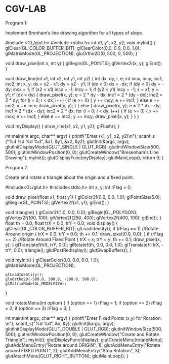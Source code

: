 # CGV-LAB

Program 1: 

Implement Brenham’s line drawing algorithm for all types of slope.

#include <GL/glut.h>
#include <stdio.h>
int x1, y1, x2, y2;
void myInit() 
{
	glClear(GL_COLOR_BUFFER_BIT);
	glClearColor(0.0, 0.0, 0.0, 1.0);
	glMatrixMode(GL_PROJECTION);
	gluOrtho2D(0, 500, 0, 500);
}

void draw_pixel(int x, int y) 
{
	glBegin(GL_POINTS);
	glVertex2i(x, y);
	glEnd();
}

void draw_line(int x1, int x2, int y1, int y2)
{
	int dx, dy, i, e; int incx, incy, inc1, inc2;
	int x, y;
	dx = x2 - x1;
	dy = y2 - y1;
	if (dx < 0) dx = -dx;
	if (dy < 0) dy = -dy;
	incx = 1;
	if (x2 < x1) incx = -1;
	incy = 1;
	if (y2 < y1) incy = -1;
	x = x1; y = y1;
	if (dx > dy) 
{
		draw_pixel(x, y);
		e = 2 * dy - dx;
		inc1 = 2 * (dy - dx);
		inc2 = 2 * dy;
		for (i = 0; i < dx; i++) 
{
		if (e >= 0) 
{
				y += incy;
				e += inc1;
				}
			else
				e += inc2;
			x += incx;
		draw_pixel(x, y);
			}
	}
	else 
{
		draw_pixel(x, y);
		e = 2 * dx - dy;
		inc1 = 2 * (dx - dy);
		inc2 = 2 * dx;
		for (i = 0; i < dy; i++) 
{
			if (e >= 0) 
{
				x += incx;
				e += inc1;
				}
			else
				e += inc2;
				y += incy;
				draw_pixel(x, y);
			}
		}
}

void myDisplay() 
{
	draw_line(x1, x2, y1, y2);
	glFlush();
}

int main(int argc, char** argv) 
{
	printf("Enter (x1, y1, x2, y2)\n");
	scanf_s ("%d %d %d %d", &x1, &y1, &x2, &y2);
	glutInit(&argc, argv);
	glutInitDisplayMode(GLUT_SINGLE | GLUT_RGB);
	glutInitWindowSize(500, 500);
	glutInitWindowPosition(0, 0);
	glutCreateWindow("Bresenham's Line Drawing");
	myInit();
	glutDisplayFunc(myDisplay);
	glutMainLoop();
	return 0;
}




Program 2

Create and rotate a triangle about the origin and a fixed point.

#include<GL/glut.h> 
#include<stdio.h> 
int x, y; int rFlag = 0;

void draw_pixel(float x1, float y1)
{
	glColor3f(0.0, 0.0, 1.0);
	glPointSize(5.0);
	glBegin(GL_POINTS);
	glVertex2f(x1, y1);
	glEnd();
}

void triangle()
{
	glColor3f(1.0, 0.0, 0.0);
	glBegin(GL_POLYGON);
	glVertex2f(100, 100);
	glVertex2f(250, 400);
	glVertex2f(400, 100);
	glEnd();
}
float th = 0.0;
float trX = 0.0, trY = 0.0;
void display()
{
	glClear(GL_COLOR_BUFFER_BIT);
	glLoadIdentity();
	if (rFlag == 1) //Rotate Around origin 
	{
		trX = 0.0; trY = 0.0; th += 0.1; draw_pixel(0.0, 0.0);
	}
	if (rFlag == 2) //Rotate Around Fixed Point 
	{
		trX = x; trY = y; th += 0.1; draw_pixel(x, y);
	} glTranslatef(trX, trY, 0.0);
	glRotatef(th, 0.0, 0.0, 1.0);
	glTranslatef(-trX, -trY, 0.0);
	triangle();
	glutPostRedisplay();
	glutSwapBuffers();
}

void myInit()
{
	glClearColor(0.0, 0.0, 0.0, 1.0);
	glMatrixMode(GL_PROJECTION);

	glLoadIdentity();
	gluOrtho2D(-500.0, 500.0, -500.0, 500.0);
	glMatrixMode(GL_MODELVIEW);
}

void rotateMenu(int option)
{
	if (option == 1)
		rFlag = 1; if (option == 2)
		rFlag = 2; if (option == 3)
		rFlag = 3;
}

int main(int argc, char** argv)
{
	printf("Enter Fixed Points (x,y) for Roration: \n");
	scanf_s("%d %d", &x, &y);
	glutInit(&argc, argv);
	glutInitDisplayMode(GLUT_DOUBLE | GLUT_RGB);
	glutInitWindowSize(500, 500);
	glutInitWindowPosition(0, 0);
	glutCreateWindow("Create and Rotate Triangle");
	myInit();
	glutDisplayFunc(display);
	glutCreateMenu(rotateMenu);
	glutAddMenuEntry("Rotate around ORIGIN", 1);
	glutAddMenuEntry("Rotate around FIXED POINT", 2);
	glutAddMenuEntry("Stop Rotation", 3);
	glutAttachMenu(GLUT_RIGHT_BUTTON);
	glutMainLoop();
}




